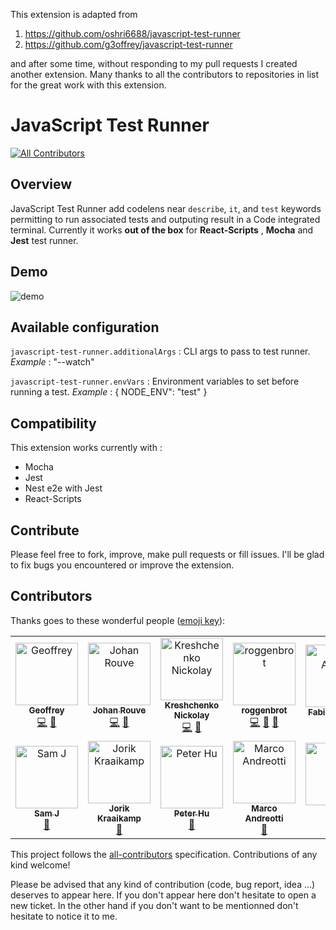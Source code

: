 This extension is adapted from 

1. https://github.com/oshri6688/javascript-test-runner
2. https://github.com/g3offrey/javascript-test-runner

and after some time, without responding to my pull requests I created  another extension. Many thanks to all the contributors to repositories in list for the great work with this extension.


# JavaScript Test Runner

[![All Contributors](https://img.shields.io/badge/all_contributors-13-orange.svg?style=flat-square)](#contributors)

## Overview

JavaScript Test Runner add codelens near `describe`, `it`, and `test` keywords permitting to run associated tests and outputing result in a Code integrated terminal.
Currently it works **out of the box** for **React-Scripts** , **Mocha** and **Jest** test runner.

## Demo

![demo](./ressources//demo.gif)

## Available configuration

`javascript-test-runner.additionalArgs` : CLI args to pass to test runner.
_Example_ : "--watch"

`javascript-test-runner.envVars` : Environment variables to set before running a test.
_Example_ : { NODE_ENV": "test" }

## Compatibility

This extension works currently with :

-   Mocha
-   Jest
-   Nest e2e with Jest
-   React-Scripts

## Contribute

Please feel free to fork, improve, make pull requests or fill issues.
I'll be glad to fix bugs you encountered or improve the extension.

## Contributors

Thanks goes to these wonderful people ([emoji key](https://github.com/kentcdodds/all-contributors#emoji-key)):

<!-- ALL-CONTRIBUTORS-LIST:START - Do not remove or modify this section -->
<!-- prettier-ignore-start -->
<!-- markdownlint-disable -->
<table>
  <tr>
    <td align="center"><a href="https://github.com/g3offrey"><img src="https://avatars1.githubusercontent.com/u/11151445?v=4" width="100px;" alt="Geoffrey"/><br /><sub><b>Geoffrey</b></sub></a><br /><a href="https://github.com/g3offrey/javascript-test-runner/commits?author=g3offrey" title="Code">💻</a> <a href="#ideas-g3offrey" title="Ideas, Planning, & Feedback">🤔</a></td>
    <td align="center"><a href="https://github.com/ooga"><img src="https://avatars0.githubusercontent.com/u/3911114?v=4" width="100px;" alt="Johan Rouve"/><br /><sub><b>Johan Rouve</b></sub></a><br /><a href="https://github.com/g3offrey/javascript-test-runner/commits?author=ooga" title="Code">💻</a> <a href="https://github.com/g3offrey/javascript-test-runner/issues?q=author%3Aooga" title="Bug reports">🐛</a></td>
    <td align="center"><a href="https://github.com/nkreshchenko"><img src="https://avatars0.githubusercontent.com/u/26111050?v=4" width="100px;" alt="Kreshchenko Nickolay"/><br /><sub><b>Kreshchenko Nickolay</b></sub></a><br /><a href="https://github.com/g3offrey/javascript-test-runner/commits?author=nkreshchenko" title="Code">💻</a> <a href="#ideas-nkreshchenko" title="Ideas, Planning, & Feedback">🤔</a></td>
    <td align="center"><a href="https://github.com/roggenbrot"><img src="https://avatars1.githubusercontent.com/u/41467575?v=4" width="100px;" alt="roggenbrot"/><br /><sub><b>roggenbrot</b></sub></a><br /><a href="https://github.com/g3offrey/javascript-test-runner/commits?author=roggenbrot" title="Code">💻</a> <a href="https://github.com/g3offrey/javascript-test-runner/issues?q=author%3Aroggenbrot" title="Bug reports">🐛</a> <a href="#ideas-roggenbrot" title="Ideas, Planning, & Feedback">🤔</a></td>
    <td align="center"><a href="http://allanic.org"><img src="https://avatars2.githubusercontent.com/u/1240520?v=4" width="100px;" alt="Fabien Allanic"/><br /><sub><b>Fabien Allanic</b></sub></a><br /><a href="https://github.com/g3offrey/javascript-test-runner/issues?q=author%3Afallanic" title="Bug reports">🐛</a></td>
    <td align="center"><a href="http://danielfriesen.name/"><img src="https://avatars2.githubusercontent.com/u/53399?v=4" width="100px;" alt="Daniel Friesen"/><br /><sub><b>Daniel Friesen</b></sub></a><br /><a href="https://github.com/g3offrey/javascript-test-runner/issues?q=author%3Adantman" title="Bug reports">🐛</a></td>
    <td align="center"><a href="https://github.com/GoGoris"><img src="https://avatars0.githubusercontent.com/u/2930063?v=4" width="100px;" alt="Steven Goris"/><br /><sub><b>Steven Goris</b></sub></a><br /><a href="https://github.com/g3offrey/javascript-test-runner/issues?q=author%3AGoGoris" title="Bug reports">🐛</a></td>
  </tr>
  <tr>
    <td align="center"><a href="http://nfour.me"><img src="https://avatars1.githubusercontent.com/u/2108452?v=4" width="100px;" alt="Sam J"/><br /><sub><b>Sam J</b></sub></a><br /><a href="https://github.com/g3offrey/javascript-test-runner/issues?q=author%3Anfour" title="Bug reports">🐛</a></td>
    <td align="center"><a href="https://github.com/JostCrow"><img src="https://avatars0.githubusercontent.com/u/390575?v=4" width="100px;" alt="Jorik Kraaikamp"/><br /><sub><b>Jorik Kraaikamp</b></sub></a><br /><a href="https://github.com/g3offrey/javascript-test-runner/issues?q=author%3AJostCrow" title="Bug reports">🐛</a></td>
    <td align="center"><a href="https://github.com/PeikangHu"><img src="https://avatars3.githubusercontent.com/u/16585242?v=4" width="100px;" alt="Peter Hu"/><br /><sub><b>Peter Hu</b></sub></a><br /><a href="https://github.com/g3offrey/javascript-test-runner/issues?q=author%3APeikangHu" title="Bug reports">🐛</a></td>
    <td align="center"><a href="https://github.com/marqu3z"><img src="https://avatars2.githubusercontent.com/u/1413476?v=4" width="100px;" alt="Marco Andreotti"/><br /><sub><b>Marco Andreotti</b></sub></a><br /><a href="https://github.com/g3offrey/javascript-test-runner/issues?q=author%3Amarqu3z" title="Bug reports">🐛</a></td>
    <td align="center"><a href="https://xqin.net/"><img src="https://avatars3.githubusercontent.com/u/1265888?v=4" width="100px;" alt="小秦"/><br /><sub><b>小秦</b></sub></a><br /><a href="https://github.com/g3offrey/javascript-test-runner/commits?author=xqin" title="Code">💻</a></td>
    <td align="center"><a href="https://github.com/alexeynobody"><img src="https://avatars3.githubusercontent.com/u/12109503?v=4" width="100px;" alt="Alexey Lepskii"/><br /><sub><b>Alexey Lepskii</b></sub></a><br /><a href="https://github.com/g3offrey/javascript-test-runner/commits?author=alexeynobody" title="Code">💻</a> <a href="https://github.com/g3offrey/javascript-test-runner/issues?q=author%3Aalexeynobody" title="Bug reports">🐛</a></td>
  </tr>
</table>

<!-- markdownlint-enable -->
<!-- prettier-ignore-end -->
<!-- ALL-CONTRIBUTORS-LIST:END -->

This project follows the [all-contributors](https://github.com/kentcdodds/all-contributors) specification. Contributions of any kind welcome!

Please be advised that any kind of contribution (code, bug report, idea ...) deserves to appear here. If you don't appear here don't hesitate to open a new ticket.
In the other hand if you don't want to be mentionned don't hesitate to notice it to me.
